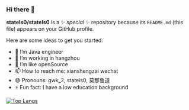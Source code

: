 ### Hi there 👋


**stateIs0/stateIs0** is a ✨ _special_ ✨ repository because its `README.md` (this file) appears on your GitHub profile.

Here are some ideas to get you started:

- 🔭 I’m Java engineer
- 🌱 I’m working in hangzhou
- 👯 I’m like openSource
- 📫 How to reach me: xianshengzai wechat
- 😄 Pronouns: gwk_2, stateis0, 莫那鲁道
- ⚡ Fun fact: I have a low education background

[![Top Langs](https://github-readme-stats.vercel.app/api/top-langs/?username=anuraghazra&langs_count=8)](https://github.com/stateIs0)

